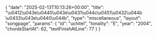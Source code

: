 {
    "date": "2025-02-13T10:13:26+00:00",
    "title": "\u0412\u043e\u0440\u043e\u0431\u044c\u0451\u0432\u044b \u0433\u043e\u0440\u044b",
    "type": "miscellaneous",
    "layout": "songpage",
    "params": {
        "id": "uchitel",
        "tonality": "E",
        "year": "2004",
        "chordsStartAt": 62,
        "textFinishAtLine": 77
    }
}
